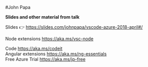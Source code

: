 #John Papa

**Slides and other material from talk**

Slides 👉 https://slides.com/johnpapa/vscode-azure-2018-april#/

Node extensions https://aka.ms/vsc-node  

Code https://aka.ms/codeit   
Angular extensions https://aka.ms/ng-essentials  
Free Azure Trial https://aka.ms/jp-free  
